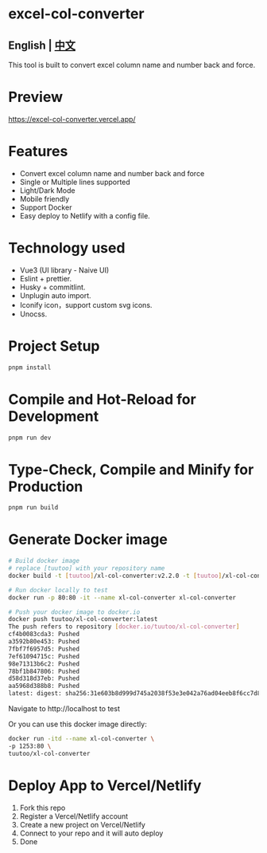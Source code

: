 # excel-col-converter
## English | [中文](https://github.com/tuutoo/excel-col-converter/blob/main/README.zh-CN.md)

This tool is built to convert excel column name and number back and force.

# Preview
https://excel-col-converter.vercel.app/

# Features
 -  Convert excel column name and number back and force
 -  Single or Multiple lines supported
 -  Light/Dark Mode
 -  Mobile friendly
 -  Support Docker
 -  Easy deploy to Netlify with a config file.

# Technology used
 -  Vue3 (UI library - Naive UI)
 -  Eslint + prettier.
 -  Husky + commitlint.
 -  Unplugin auto import.
 -  Iconify icon，support custom svg icons.
 -  Unocss.

# Project Setup

```sh
pnpm install
```

# Compile and Hot-Reload for Development

```sh
pnpm run dev
```

# Type-Check, Compile and Minify for Production

```sh
pnpm run build
```

# Generate Docker image
```sh
# Build docker image
# replace [tuutoo] with your repository name
docker build -t [tuutoo]/xl-col-converter:v2.2.0 -t [tuutoo]/xl-col-converter:latest .

# Run docker locally to test
docker run -p 80:80 -it --name xl-col-converter xl-col-converter

# Push your docker image to docker.io
docker push tuutoo/xl-col-converter:latest
The push refers to repository [docker.io/tuutoo/xl-col-converter]
cf4b0083cda3: Pushed
a3592b80e453: Pushed
7fbf7f6957d5: Pushed
7ef61094715c: Pushed
98e71313b6c2: Pushed
78bf1b847806: Pushed
d58d318d37eb: Pushed
aa5968d388b8: Pushed
latest: digest: sha256:31e603b8d999d745a2038f53e3e042a76ad04eeb8f6cc7d841ae34fca50fe416 size: 1985
```
Navigate to http://localhost to test

Or you can use this docker image directly:
```sh
docker run -itd --name xl-col-converter \
-p 1253:80 \
tuutoo/xl-col-converter
```

# Deploy App to Vercel/Netlify
 1. Fork this repo
 1. Register a Vercel/Netlify account
 1. Create a new project on Vercel/Netlify
 1. Connect to your repo and it will auto deploy
 1. Done
